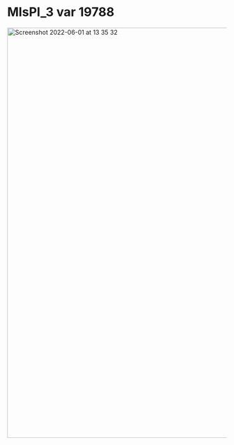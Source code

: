 # MIsPI_3 var 19788
<img width="944" alt="Screenshot 2022-06-01 at 13 35 32" src="https://user-images.githubusercontent.com/71233725/171385562-7c8684ec-7de1-4cce-b32a-24d2c5485c0f.png">
